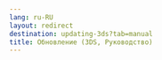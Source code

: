 ```yaml
---
lang: ru-RU
layout: redirect
destination: updating-3ds?tab=manual
title: Обновление (3DS, Руководство)
---
```


